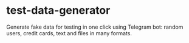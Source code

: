 # test-data-generator
Generate fake data for testing in one click using Telegram bot: random users, credit cards, text and files in many formats.